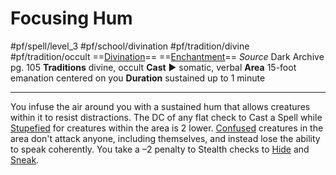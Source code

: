 # Focusing Hum
#pf/spell/level_3 #pf/school/divination #pf/tradition/divine #pf/tradition/occult
==[Divination](../../../Traits/Divination.md)== ==[Enchantment](../../../Traits/Enchantment.md)==
*Source* Dark Archive pg. 105
**Traditions** divine, occult
**Cast** ► somatic, verbal
**Area** 15-foot emanation centered on you
**Duration** sustained up to 1 minute

---
You infuse the air around you with a sustained hum that allows creatures within it to resist distractions. The DC of any flat check to Cast a Spell while [Stupefied](../../../Conditions/Stupefied.md) for creatures within the area is 2 lower. [Confused](../../../Conditions/Confused.md) creatures in the area don't attack anyone, including themselves, and instead lose the ability to speak coherently. You take a –2 penalty to Stealth checks to [Hide](../../../Actions/Hide.md) and [Sneak](../../../Actions/Sneak.md).